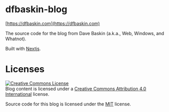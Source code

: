# dfbaskin-blog

[https://dfbaskin.com](https://dfbaskin.com)

The source code for the blog from Dave Baskin (a.k.a., Web, Windows, and Whatnot).

Built with [Nextjs](https://nextjs.org/).

# Licenses

<a rel="license" href="http://creativecommons.org/licenses/by/4.0/"><img alt="Creative Commons License" style="border-width:0" src="https://i.creativecommons.org/l/by/4.0/88x31.png" /></a><br />Blog content is licensed under a <a rel="license" href="http://creativecommons.org/licenses/by/4.0/">Creative Commons Attribution 4.0 International</a> license.

Source code for this blog is licensed under the [MIT](https://github.com/dfbaskin/dfbaskin-blog/blob/master/LICENSE) license.
